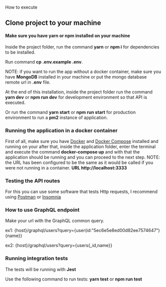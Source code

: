 How to execute

## Clone project to your machine

#### Make sure you have yarn or npm installed on your machine

Inside the project folder, run the command **yarn** or **npm i** for dependencies to be installed.

Run command **cp .env.example .env**.

NOTE: if you want to run the app without a docker container, make sure you have **MongoDB** installed in your machine or put the mongo database remote url in **.env** file.

At the end of this installation, inside the project folder run the command **yarn dev** or **npm run dev** for development environment so that API is executed.

Or run the command **yarn start** or **npm run start** for production environment to run a **pm2** instance of application.

### Running the application in a docker container

First of all, make sure you have [Docker](https://www.docker.com/) and [Docker Compose](https://docs.docker.com/compose/) installed and running on your after that, inside the application folder, enter the terminal and execute the command **docker-compose up** and with that the application should be running and you can proceed to the next step. NOTE: the URL has been configured to be the same as it would be called if you were not running in a container. **URL http://localhost:3333**

### Testing the API routes

For this you can use some software that tests Http requests, I recommend using [Postman](https://www.getpostman.com/) or [Insomnia](https://insomnia.rest/download/)

### How to use GraphQL endpoint
Make your url with the GraphQL common query.

ex1: {host}/graphql/users?query={user(id:"5ec6e5e8ed00d82ee7574647"){name}}

ex2: {host}/graphql/users?query={users{_id,name}}

### Running integration tests

The tests will be running with **Jest**

Use the following command to run tests: **yarn test** or **npm run test**
